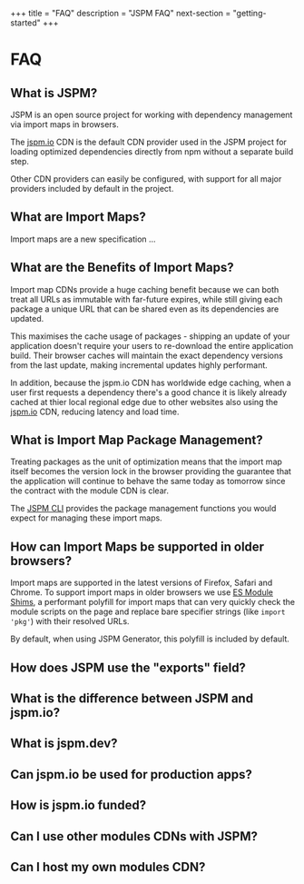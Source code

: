 +++
title = "FAQ"
description = "JSPM FAQ"
next-section = "getting-started"
+++

# FAQ

## What is JSPM?

JSPM is an open source project for working with dependency management via import maps in browsers.

The [jspm.io](/cdn) CDN is the default CDN provider used in the JSPM project for loading optimized dependencies directly from npm without a separate build step.

Other CDN providers can easily be configured, with support for all major providers included by default in the project.

## What are Import Maps?

Import maps are a new specification ...

## What are the Benefits of Import Maps?

Import map CDNs provide a huge caching benefit because we can both treat all URLs as immutable with far-future expires, while still giving each package a unique URL that can be shared even as its dependencies are updated.

This maximises the cache usage of packages - shipping an update of your application doesn't require your users to re-download the entire application build. Their browser caches will maintain the exact dependency versions from the last update, making incremental updates highly performant.

In addition, because the jspm.io CDN has worldwide edge caching, when a user first requests a dependency there's a good chance it is likely already cached at thier local regional edge due to other websites also using the [jspm.io](/cdn) CDN, reducing latency and load time.

## What is Import Map Package Management?

Treating packages as the unit of optimization means that the import map itself becomes the version lock in the browser providing the guarantee that the application will continue to behave the same today as tomorrow since the contract with the module CDN is clear.

The [JSPM CLI](/docs/#cli) provides the package management functions you would expect for managing these import maps.

## How can Import Maps be supported in older browsers?

Import maps are supported in the latest versions of Firefox, Safari and Chrome. To support import maps in older browsers we use [ES Module Shims](https://github.com/guybedford/es-module-shims), a performant polyfill for import maps that can very quickly check the module scripts on the page and replace bare specifier strings (like `import 'pkg'`) with their resolved URLs.

By default, when using JSPM Generator, this polyfill is included by default.

## How does JSPM use the "exports" field?

## What is the difference between JSPM and jspm.io?

## What is jspm.dev?

## Can jspm.io be used for production apps?

## How is jspm.io funded?

## Can I use other modules CDNs with JSPM?

## Can I host my own modules CDN?
